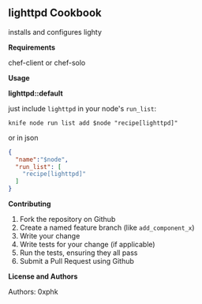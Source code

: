 lighttpd Cookbook
-----------------
installs and configures lighty 

**Requirements**

chef-client or chef-solo

**Usage**

**lighttpd::default**

just include `lighttpd` in your node's `run_list`:

`knife node run list add $node "recipe[lighttpd]"`

or in json
```json
{
  "name":"$node",
  "run_list": [
    "recipe[lighttpd]"
  ]
}
```

**Contributing**

1. Fork the repository on Github
2. Create a named feature branch (like `add_component_x`)
3. Write your change
4. Write tests for your change (if applicable)
5. Run the tests, ensuring they all pass
6. Submit a Pull Request using Github

**License and Authors**

Authors: 0xphk
